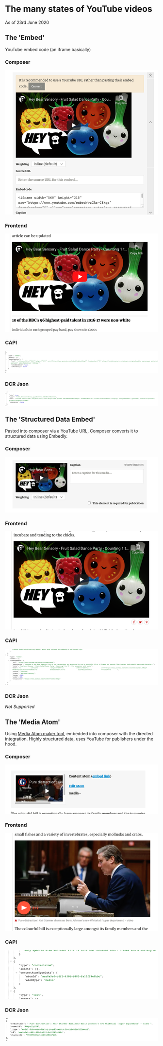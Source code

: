 # The many states of YouTube videos

As of 23rd June 2020

## The 'Embed'

YouTube embed code (an iframe basically)

### Composer

![Embed Composer Screenshot](./youtubeimages-2020/embedcomposerscreenshot.png)

### Frontend

![Frontend Screenshot](./youtubeimages-2020/embedscreenshot.png)

### CAPI

![Embed CAPI Json](./youtubeimages-2020/embedcapijson.png)

### DCR Json

![Embed DCR Json](./youtubeimages-2020/embeddcrjson.png)

## The 'Structured Data Embed'

Pasted into composer via a YouTube URL, Composer converts it to structured data using Embedly.

### Composer

![Structured Data Embed Composer Screenshot](./youtubeimages-2020/structureddataembedcomposer.png)

### Frontend

![Frontend Screenshot](./youtubeimages-2020/structuredataembedscreenshot.png)

### CAPI

![Structured Data  Embed CAPI Json](./youtubeimages-2020/structureddataembedcapijson.png)

### DCR Json

_Not Supported_

## The 'Media Atom'

Using [Media Atom maker tool](https://video.gutools.co.uk/), embedded into composer with the directed integration. Highly structured data, uses YouTube for publishers under the hood.

### Composer

![Media Atom Composer Screenshot](./youtubeimages-2020/mediaatomcomposerscreenshot.png)

### Frontend

![Frontend Screenshot](./youtubeimages-2020/mediaatomscreenshot.png)

### CAPI

![Media Atom CAPI Json](./youtubeimages-2020/mediaatomcapijson.png)

### DCR Json

![Media Atom CAPI Json](./youtubeimages-2020/mediaatomdcrjson.png)
